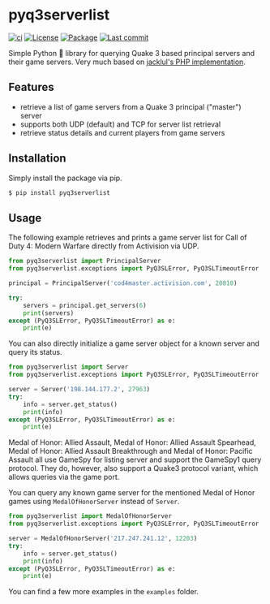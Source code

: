 # pyq3serverlist

[![ci](https://img.shields.io/github/actions/workflow/status/cetteup/pyq3serverlist/ci.yml?label=ci)](https://github.com/cetteup/pyq3serverlist/actions?query=workflow%3Aci)
[![License](https://img.shields.io/github/license/cetteup/pyq3serverlist)](/LICENSE)
[![Package](https://img.shields.io/pypi/v/pyq3serverlist)](https://pypi.org/project/pyq3serverlist/)
[![Last commit](https://img.shields.io/github/last-commit/cetteup/pyq3serverlist)](https://github.com/cetteup/pyq3serverlist/commits/main)

Simple Python 🐍 library for querying Quake 3 based principal servers and their game servers. Very much based on [jacklul's PHP implementation](https://github.com/jacklul/q3serverlist).

## Features
- retrieve a list of game servers from a Quake 3 principal ("master") server
- supports both UDP (default) and TCP for server list retrieval
- retrieve status details and current players from game servers

## Installation
Simply install the package via pip.

```bash
$ pip install pyq3serverlist
```

## Usage
The following example retrieves and prints a game server list for Call of Duty 4: Modern Warfare directly from Activision via UDP.

```python
from pyq3serverlist import PrincipalServer
from pyq3serverlist.exceptions import PyQ3SLError, PyQ3SLTimeoutError

principal = PrincipalServer('cod4master.activision.com', 20810)

try:
    servers = principal.get_servers(6)
    print(servers)
except (PyQ3SLError, PyQ3SLTimeoutError) as e:
    print(e)
```

You can also directly initialize a game server object for a known server and query its status.

```python
from pyq3serverlist import Server
from pyq3serverlist.exceptions import PyQ3SLError, PyQ3SLTimeoutError

server = Server('198.144.177.2', 27963)
try:
    info = server.get_status()
    print(info)
except (PyQ3SLError, PyQ3SLTimeoutError) as e:
    print(e)
```

Medal of Honor: Allied Assault, Medal of Honor: Allied Assault Spearhead, Medal of Honor: Allied Assault Breakthrough and Medal of Honor: Pacific Assault all use GameSpy for listing server and support the GameSpy1 query protocol. They do, however, also support a Quake3 protocol variant, which allows queries via the game port.

You can query any known game server for the mentioned Medal of Honor games using `MedalOfHonorServer` instead of `Server`.

```python
from pyq3serverlist import MedalOfHonorServer
from pyq3serverlist.exceptions import PyQ3SLError, PyQ3SLTimeoutError

server = MedalOfHonorServer('217.247.241.12', 12203)
try:
    info = server.get_status()
    print(info)
except (PyQ3SLError, PyQ3SLTimeoutError) as e:
    print(e)
```

You can find a few more examples in the `examples` folder.
